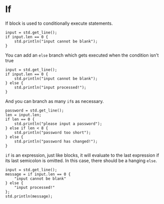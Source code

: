 # If

If block is used to conditionally execute statements.

```butter
input = std.get_line();
if input.len == 0 {
    std.println("input cannot be blank");
}
```

You can add an `else` branch which gets executed when the condition isn't true

```butter
input = std.get_line();
if input.len == 0 {
    std.println("input cannot be blank");
} else {
    std.println("input processed!");
}
```

And you can branch as many `if`s as necessary.

```butter
password = std.get_line();
len = input.len;
if len == 0 {
    std.println("please input a password");
} else if len < 8 {
    std.println("password too short");
} else {
    std.println("password has changed!");
}
```

`if` is an expression, just like blocks, it will evaluate to the last expression if its last semicolon is omitted. In this case, there should be a hanging `else`.

```butter
input = std.get_line();
message = if input.len == 0 {
    "input cannot be blank"
} else {
    "input processed!"
};
std.println(message);
```
